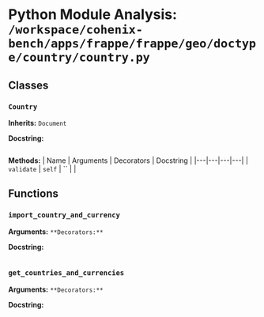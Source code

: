 # Python Module Analysis: `/workspace/cohenix-bench/apps/frappe/frappe/geo/doctype/country/country.py`

## Classes

### `Country`
**Inherits:** `Document`


**Docstring:**
```

```

**Methods:**
| Name | Arguments | Decorators | Docstring |
|---|---|---|---|
| `validate` | `self` | `` |  |





## Functions

### `import_country_and_currency`
**Arguments:** ``
**Decorators:** ``

**Docstring:**
```

```
### `get_countries_and_currencies`
**Arguments:** ``
**Decorators:** ``

**Docstring:**
```

```

